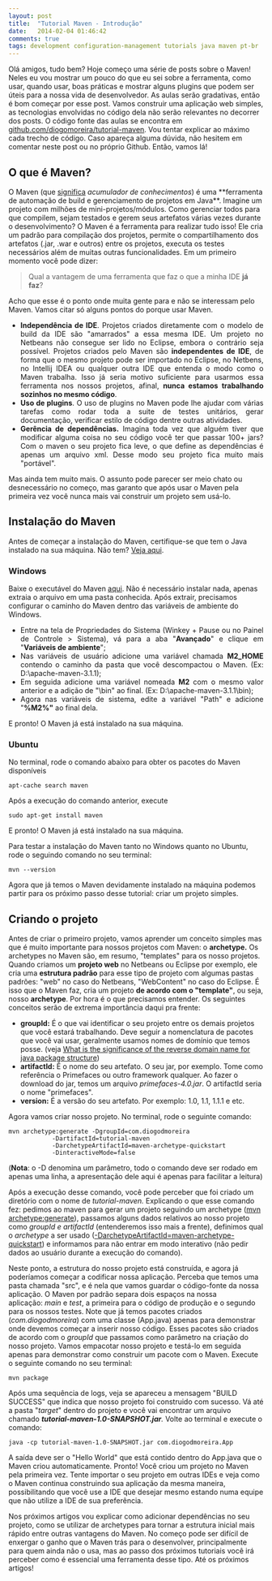 ```yaml
---
layout: post
title:  "Tutorial Maven - Introdução"
date:   2014-02-04 01:46:42
comments: true
tags: development configuration-management tutorials java maven pt-br
---
```


Olá amigos, tudo bem?
Hoje começo uma série de posts sobre o Maven! Neles eu vou mostrar um pouco do que eu sei sobre a ferramenta, como usar, quando usar, boas práticas e mostrar alguns plugins que podem ser úteis para a nossa vida de desenvolvedor. As aulas serão gradativas, então é bom começar por esse post. Vamos construir uma aplicação web simples, as tecnologias envolvidas no código dela não serão relevantes no decorrer dos posts.
O código fonte das aulas se encontra em <a title="Tutorial Maven Github Repository" href="https://github.com/diogomoreira/tutorial-maven" target="_blank">github.com/diogomoreira/tutorial-maven</a>. Vou tentar explicar ao máximo cada trecho de código. Caso apareça alguma dúvida, não hesitem em comentar neste post ou no próprio Github. Então, vamos lá!

<h2>O que é Maven?</h2>
O Maven (que <a href="http://en.wikipedia.org/wiki/Maven" target="_blank">significa</a> <em>acumulador de conhecimentos</em>) é uma **ferramenta de automação de build e gerenciamento de projetos em Java**. Imagine um projeto com milhões de mini-projetos/módulos. Como gerenciar todos para que compilem, sejam testados e gerem seus artefatos várias vezes durante o desenvolvimento? O Maven é a ferramenta para realizar tudo isso! Ele cria um padrão para compilação dos projetos, permite o compartilhamento dos artefatos (.jar, .war
e outros) entre os projetos, executa os testes necessários além de muitas outras funcionalidades.
Em um primeiro momento você pode dizer:

> Qual a vantagem de uma ferramenta que faz o que a minha IDE **já faz**?

Acho que esse é o ponto onde muita gente para e não se interessam pelo Maven. Vamos citar só alguns pontos do porque usar Maven.

<ul>
	<li style="text-align: justify;"><strong>Independência de IDE</strong>. Projetos criados diretamente com o modelo de build da IDE são "amarrados" a essa mesma IDE. Um projeto no Netbeans não consegue ser lido no Eclipse, embora o contrário seja possível. Projetos criados pelo Maven são <strong>independentes de IDE</strong>, de forma que o mesmo projeto pode ser importado no Eclipse, no Netbens, no Intellij IDEA ou qualquer outra IDE que entenda o modo como o Maven trabalha. Isso já seria motivo suficiente para usarmos essa ferramenta nos nossos projetos, afinal, <strong>nunca estamos trabalhando sozinhos no mesmo código</strong>.</li>
	<li style="text-align: justify;"><strong>Uso de plugins</strong>. O uso de plugins no Maven pode lhe ajudar com várias tarefas como rodar toda a suite de testes unitários, gerar documentação, verificar estilo de código dentre outras atividades.</li>
	<li style="text-align: justify;"><strong>Gerência de dependências.</strong> Imagina toda vez que alguém tiver que modificar alguma coisa no seu código você ter que passar 100+ jars? Com o maven o seu projeto fica leve, o que define as dependências é apenas um arquivo xml. Desse modo seu projeto fica muito mais "portável".</li>
</ul>
Mas ainda tem muito mais. O assunto pode parecer ser meio chato ou desnecessário no começo, mas garanto que após usar o Maven pela primeira vez você nunca mais vai construir um projeto sem usá-lo.

<h2 style="text-align: justify;">Instalação do Maven</h2>
Antes de começar a instalação do Maven, certifique-se que tem o Java instalado na sua máquina. Não tem? <a title="Instalação do Java" href="http://www.youtube.com/watch?v=ddhH97IPrFY" target="_blank">Veja aqui</a>.
<h3>Windows</h3>
Baixe o executável do Maven <a title="Apache Maven" href="http://maven.apache.org/" target="_blank">aqui</a>. Não é necessário instalar nada, apenas extraia o arquivo em uma pasta conhecida. Após extrair, precisamos configurar o caminho do Maven dentro das variáveis de ambiente do Windows.

<ul>
	<li style="text-align: justify;">Entre na tela de Propriedades do Sistema (Winkey + Pause ou no Painel de Controle &gt; Sistema), vá para a aba "<strong>Avançado</strong>" e clique em "<strong>Variáveis de ambiente</strong>";</li>
	<li style="text-align: justify;">Nas variáveis de usuário adicione uma variável chamada <strong>M2_HOME</strong> contendo o caminho da pasta que você descompactou o Maven. (Ex: D:\apache-maven-3.1.1);</li>
	<li style="text-align: justify;">Em seguida adicione uma variável nomeada <strong>M2</strong> com o mesmo valor anterior e a adição de "\bin" ao final. (Ex: D:\apache-maven-3.1.1\bin);</li>
	<li style="text-align: justify;">Agora nas variáveis de sistema, edite a variável "Path" e adicione "<strong>%M2%"</strong> ao final dela.</li>
</ul>
E pronto! O Maven já está instalado na sua máquina.
<h3>Ubuntu</h3>
No terminal, rode o comando abaixo para obter os pacotes do Maven disponíveis

    apt-cache search maven

Após a execução do comando anterior, execute

    sudo apt-get install maven

E pronto! O Maven já está instalado na sua máquina.

Para testar a instalação do Maven tanto no Windows quanto no Ubuntu, rode o seguindo comando no seu terminal:

    mvn --version

Agora que já temos o Maven devidamente instalado na máquina podemos partir para os próximo passo desse tutorial: criar um projeto simples.
<h2>Criando o projeto</h2>
Antes de criar o primeiro projeto, vamos aprender um conceito simples mas que é muito importante para nossos projetos com Maven: o <strong>archetype.</strong> Os archetypes no Maven são, em resumo, "templates" para os nosso projetos. Quando criamos um <strong>projeto web</strong> no Netbeans ou Eclipse por exemplo, ele cria uma <strong>estrutura padrão</strong> para esse tipo de projeto com algumas pastas padrões: "web" no caso do Netbeans, "WebContent" no caso do Eclipse. É isso que o Maven faz, cria um projeto <strong>de acordo com o "template"</strong>, ou seja, nosso <strong>archetype</strong>. Por hora é o que precisamos entender.
Os seguintes conceitos serão de extrema importância daqui pra frente:
<ul>
	<li><strong>groupId:</strong> É o que vai identificar o seu projeto entre os demais projetos que você estará trabalhando. Deve seguir a nomenclatura de pacotes que você vai usar, geralmente usamos nomes de domínio que temos posse. (veja <a href="http://stackoverflow.com/questions/2475168/what-is-the-significance-of-the-reverse-domain-name-for-java-package-structure" target="_blank">What is the significance of the reverse domain name for java package structure</a>)</li>
	<li><strong>artifactId:</strong> É o nome do seu artefato. O seu jar, por exemplo. Tome como referência o Primefaces ou outro framework qualquer. Ao fazer o download do jar, temos um arquivo <em>primefaces-4.0.jar</em>. O artifactId seria o nome "primefaces".</li>
	<li><strong>version:</strong> É a versão do seu artefato. Por exemplo: 1.0, 1.1, 1.1.1 e etc.</li>
</ul>
Agora vamos criar nosso projeto. No terminal, rode o seguinte comando:

    mvn archetype:generate -DgroupId=com.diogodmoreira 
				-DartifactId=tutorial-maven 
				-DarchetypeArtifactId=maven-archetype-quickstart
				-DinteractiveMode=false

(**Nota**: o -D denomina um parâmetro, todo o comando deve ser rodado em apenas uma linha, a apresentação dele aqui é apenas para facilitar a leitura)

Após a execução desse comando, você pode perceber que foi criado um diretório com o nome de <i>tutorial-maven. </i>Explicando o que esse comando fez: pedimos ao maven para gerar um projeto seguindo um archetype (<span style="text-decoration: underline;">mvn archetype:generate</span>), passamos alguns dados relativos ao nosso projeto como <em>groupId e artifactId</em> (entenderemos isso mais a frente), definimos qual o <em>archetype</em> a ser usado (<span style="text-decoration: underline;">-DarchetypeArtifactId=maven-archetype-quickstart</span>) e informamos para não entrar em modo interativo (não pedir dados ao usuário durante a execução do comando).

Neste ponto, a estrutura do nosso projeto está construída, e agora já poderíamos começar a codificar nossa aplicação. Perceba que temos uma pasta chamada "src", e é nela que vamos guardar o código-fonte da nossa aplicação. O Maven por padrão separa dois espaços na nossa aplicação: <em>main</em> e <em>test</em>, a primeira para o código de produção e o segundo para os nossos testes. Note que já temos pacotes criados (<em>com.diogodmoreira</em>) com uma classe (App.java) apenas para demonstrar onde devemos começar a inserir nosso código. Esses pacotes são criados de acordo com o <em>groupId</em> que passamos como parâmetro na criação do nosso projeto.
Vamos empacotar nosso projeto e testá-lo em seguida apenas para demonstrar como construir um pacote com o Maven.
Execute o seguinte comando no seu terminal:

    mvn package

Após uma sequência de logs, veja se apareceu a mensagem "BUILD SUCCESS" que indica que nosso projeto foi construido com sucesso. Vá até a pasta "<em>target</em>" dentro do projeto e você vai encontrar um arquivo chamado <strong><em>tutorial-maven-1.0-SNAPSHOT.jar</em></strong><em>. </em>Volte ao terminal e execute o comando:<em></em>

    java -cp tutorial-maven-1.0-SNAPSHOT.jar com.diogodmoreira.App

A saída deve ser o "Hello World" que está contido dentro do App.java que o Maven criou automaticamente. Pronto! Você criou um projeto no Maven pela primeira vez. Tente importar o seu projeto em outras IDEs e veja como o Maven continua construindo sua aplicação da mesma maneira, possibilitando que você use a IDE que desejar mesmo estando numa equipe que não utilize a IDE de sua preferência.

Nos próximos artigos vou explicar como adicionar dependências no seu projeto, como se utilizar de archetypes para tornar a estrutura inicial mais rápido entre outras vantagens do Maven. No começo pode ser difícil de enxergar o ganho que o Maven trás para o desenvolver, principalmente para quem ainda não o usa, mas ao passo dos próximos tutoriais você irá perceber como é essencial uma ferramenta desse tipo.
Até os próximos artigos!